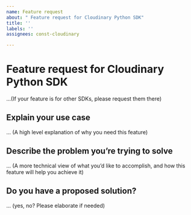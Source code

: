 ```yaml
---
name: Feature request
about: " Feature request for Cloudinary Python SDK"
title: ''
labels: ''
assignees: const-cloudinary

---
```


# Feature request for Cloudinary Python SDK
…(If your feature is for other SDKs, please request them there)


## Explain your use case
… (A high level explanation of why you need this feature)

## Describe the problem you’re trying to solve
… (A more technical view of what you’d like to accomplish, and how this feature will help you achieve it)

## Do you have a proposed solution?
… (yes, no? Please elaborate if needed)
